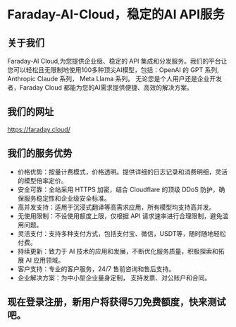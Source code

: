 # Faraday-AI-Cloud，稳定的AI API服务

## 关于我们
Faraday-AI Cloud,为您提供企业级、稳定的 API 集成和分发服务。我们的平台让您可以轻松且无限制地使用100多种顶尖AI模型，包括：OpenAI 的 GPT 系列, Anthropic Claude 系列， Meta Llama 系列。
无论您是个人用户还是企业开发者，Faraday Cloud 都能为您的AI需求提供便捷、高效的解决方案。

## 我们的网址
https://faraday.cloud/ 

## 我们的服务优势
- 价格优势：按量计费模式，价格透明。提供详细的日志记录和消费明细，灵活的模型倍率定价。
- 安全可靠：全站采用 HTTPS 加密，结合 Cloudflare 的顶级 DDoS 防护，确保服务稳定性和企业级安全标准。
- 高并发支持：适用于沉浸式翻译等高需求应用，所有模型均支持高并发。
- 无使用限制：不设使用额度上限，仅根据 API 请求速率进行合理限制，避免滥用问题。
- 灵活支付：支持多种支付方式，包括支付宝、微信，USDT等，随时随地轻松付费。
- 持续更新：致力于 AI 技术的应用和发展，不断优化服务质量，积极探索和拓展 AI 应用领域。
- 客户支持：专业的客户服务，24/7 售前咨询和售后支持。
- 企业解决方案：为中小型企业量身定制， 支持发票、对公账户和合同。

## 现在登录注册，新用户将获得5刀免费额度，快来测试吧。
